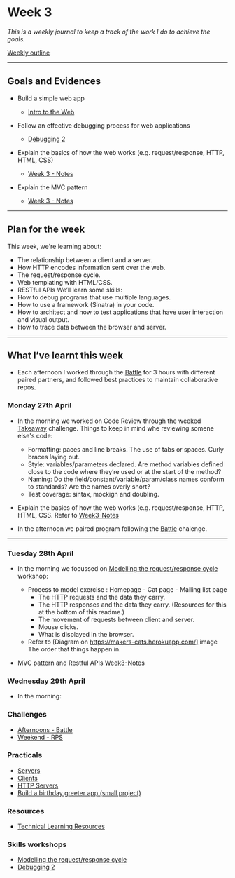 # Week 3


*This is a weekly journal to keep a track of the work I do to achieve the goals.*

[Weekly outline](_https://github.com/makersacademy/course/blob/master/week_outlines.md/_)

---
## Goals and Evidences


* Build a simple web app
    * [Intro to the Web](https://github.com/makersacademy/course/tree/master/intro_to_the_web)

* Follow an effective debugging process for web applications
    * [Debugging 2](https://github.com/makersacademy/skills-workshops/tree/master/week-3/debugging_2)

* Explain the basics of how the web works (e.g. request/response, HTTP, HTML, CSS)
    * [Week 3 - Notes]()

* Explain the MVC pattern
    * [Week 3 - Notes]()

---
## Plan for the week 

This week, we're learning about:
- The relationship between a client and a server.
- How HTTP encodes information sent over the web.
- The request/response cycle.
- Web templating with HTML/CSS.
- RESTful APIs
We’ll learn some skills:
- How to debug programs that use multiple languages.
- How to use a framework (Sinatra) in your code.
- How to architect and how to test applications that have user interaction and visual output.
- How to trace data between the browser and server.

---


## What I’ve learnt this week
* Each afternoon I worked through the [Battle](https://github.com/makersacademy/course/tree/master/intro_to_the_web) for 3 hours with different paired partners, and followed best practices to maintain collaborative repos.



### Monday 27th April

* In the morning we worked on Code Review through the weeked [Takeaway](https://github.com/pauladarias/takeaway-challenge) challenge. Things to keep in mind whe reviewing somene else's code:
   * Formatting: paces and line breaks. The use of tabs or spaces. Curly braces laying out.
   * Style: variables/parameters declared. Are method variables defined close to the code where they’re used or at the start of the method?
   * Naming: Do the field/constant/variable/param/class names conform to standards? Are the names overly short?
   * Test coverage: sintax, mockign and doubling.

* Explain the basics of how the web works (e.g. request/response, HTTP, HTML, CSS. Refer to [Week3-Notes]() 


* In the afternoon we paired program following the [Battle](https://github.com/makersacademy/course/tree/master/intro_to_the_web) chalenge.


---
### Tuesday 28th April

* In the morning we focussed on [Modelling the request/response cycle](https://github.com/makersacademy/skills-workshops/tree/master/week-3/process_modelling) workshop:

   * Process to model exercise : Homepage - Cat page - Mailing list page 
       * The HTTP requests and the data they carry.
       * The HTTP responses and the data they carry. (Resources for this at the bottom of this readme.)
       * The movement of requests between client and server.
       * Mouse clicks.
       * What is displayed in the browser.
    * Refer to [Diagram on https://makers-cats.herokuapp.com/] image The order that things happen in.


* MVC pattern and Restful APIs [Week3-Notes]() 


### Wednesday 29th April

- In the morning: 





### Challenges

* [Afternoons - Battle](https://github.com/makersacademy/course/tree/master/intro_to_the_web)
* [Weekend - RPS](https://github.com/makersacademy/rps-challenge)

### Practicals

* [Servers](https://github.com/makersacademy/skills-workshops/blob/master/practicals/servers_and_clients/servers.md)
* [Clients](https://github.com/makersacademy/skills-workshops/blob/master/practicals/servers_and_clients/clients.md)
* [HTTP Servers](https://github.com/makersacademy/skills-workshops/blob/master/practicals/servers_and_clients/http_servers.md)
* [Build a birthday greeter app (small project)](https://github.com/makersacademy/course/blob/master/intro_to_the_web/post_challenges/birthday_app.md)

### Resources
* [Technical Learning Resources](https://airtable.com/shrlqxQm2BeUDvFyp/tblokmw6yNUO75ge6?blocks=hide)

### Skills workshops

* [Modelling the request/response cycle](https://github.com/makersacademy/skills-workshops/tree/master/week-3/process_modelling)
* [Debugging 2](https://github.com/makersacademy/skills-workshops/tree/master/week-3/debugging_2)